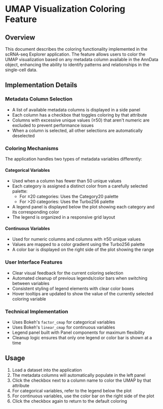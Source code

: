 # UMAP Visualization Coloring Feature

## Overview

This document describes the coloring functionality implemented in the scRNA-seq Explorer application. The feature allows users to color the UMAP visualization based on any metadata column available in the AnnData object, enhancing the ability to identify patterns and relationships in the single-cell data.

## Implementation Details

### Metadata Column Selection

- A list of available metadata columns is displayed in a side panel
- Each column has a checkbox that toggles coloring by that attribute
- Columns with excessive unique values (≥50) that aren't numeric are excluded to prevent performance issues
- When a column is selected, all other selections are automatically deselected

### Coloring Mechanisms

The application handles two types of metadata variables differently:

#### Categorical Variables
- Used when a column has fewer than 50 unique values
- Each category is assigned a distinct color from a carefully selected palette:
  - For ≤20 categories: Uses the Category20 palette
  - For >20 categories: Uses the Turbo256 palette
- A legend panel is displayed below the plot showing each category and its corresponding color
- The legend is organized in a responsive grid layout

#### Continuous Variables
- Used for numeric columns and columns with ≥50 unique values
- Values are mapped to a color gradient using the Turbo256 palette
- A color bar is displayed on the right side of the plot showing the range

### User Interface Features

- Clear visual feedback for the current coloring selection
- Automated cleanup of previous legends/color bars when switching between variables
- Consistent styling of legend elements with clear color boxes
- Hover tooltips are updated to show the value of the currently selected coloring variable

### Technical Implementation

- Uses Bokeh's `factor_cmap` for categorical variables
- Uses Bokeh's `linear_cmap` for continuous variables
- Legend panel built with Panel components for maximum flexibility
- Cleanup logic ensures that only one legend or color bar is shown at a time

## Usage

1. Load a dataset into the application
2. The metadata columns will automatically populate in the left panel
3. Click the checkbox next to a column name to color the UMAP by that attribute
4. For categorical variables, refer to the legend below the plot
5. For continuous variables, use the color bar on the right side of the plot
6. Click the checkbox again to return to the default coloring 